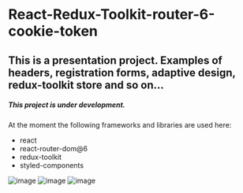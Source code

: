 # React-Redux-Toolkit-router-6-cookie-token

## This is a presentation project. Examples of headers, registration forms, adaptive design, redux-toolkit store and so on... 

##### This project is under development. 
At the moment the following frameworks and libraries are used here:
- react
- react-router-dom@6
- redux-toolkit
- styled-components

![image](https://user-images.githubusercontent.com/119622477/213521232-8dba2b81-0933-4c0d-85b3-334e4cbe3120.png)
![image](https://user-images.githubusercontent.com/119622477/213521785-69cf1e7c-d701-4c1b-8317-85eca30bb269.png)
![image](https://user-images.githubusercontent.com/119622477/213522285-c33ffcfa-726e-4e05-95f7-43947dda3d60.png)
